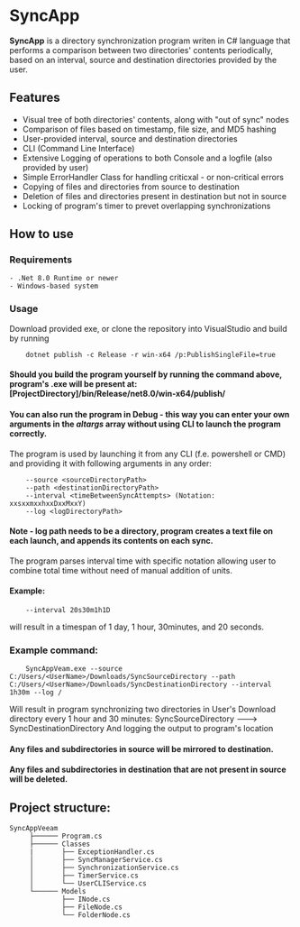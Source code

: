 # SyncApp
**SyncApp** is a directory synchronization program writen in C# language that performs a comparison between two directories' contents periodically, based on an interval, source and destination directories provided by the user.
## Features

 - Visual tree of both directories' contents, along with "out of sync" nodes
 - Comparison of files based on timestamp, file size, and MD5 hashing
 - User-provided interval, source and destination directories
 - CLI (Command Line Interface)
 - Extensive Logging of operations to both Console and a logfile (also provided by user)
 - Simple ErrorHandler Class for handling criticxal - or non-critical errors
 - Copying of files and directories from source to destination
 - Deletion of files and directories present in destination but not in source
 - Locking of program's timer to prevet overlapping synchronizations
## How to use
### Requirements

    - .Net 8.0 Runtime or newer
    - Windows-based system
### Usage
Download provided exe, or clone the repository into VisualStudio and build by running

		dotnet publish -c Release -r win-x64 /p:PublishSingleFile=true
#### Should you build the program yourself by running the command above, program's .exe will be present at: [ProjectDirectory]/bin/Release/net8.0/win-x64/publish/
#### You can also run the program in Debug - this way you can enter your own arguments in the *altargs* array without using CLI to launch the program correctly.
The program is used by launching it from any CLI (f.e. powershell or CMD) and providing it with following arguments in any order:
   
		--source <sourceDirectoryPath>
		--path <destinationDirectoryPath>
		--interval <timeBetweenSyncAttempts> (Notation: xxsxxmxxhxxDxxMxxY)
		--log <logDirectoryPath>
#### Note - log path needs to be a directory, program creates a text file on each launch, and appends its contents on each sync.
The program parses interval time with specific notation allowing user to combine total time without need of manual addition of units.
#### Example: 
		--interval 20s30m1h1D
will result in a timespan of 1 day, 1 hour, 30minutes, and 20 seconds.
### Example command:
		SyncAppVeam.exe --source C:/Users/<UserName>/Downloads/SyncSourceDirectory --path C:/Users/<UserName>/Downloads/SyncDestinationDirectory --interval 1h30m --log /
Will result in program synchronizing two directories in User's Download directory every 1 hour and 30 minutes:
SyncSourceDirectory ---> SyncDestinationDirectory
And logging the output to program's location
#### Any files and subdirectories in source will be mirrored to destination.
#### Any files and subdirectories in destination that are not present in source will be deleted.

## Project structure:
```
SyncAppVeeam
     ├────── Program.cs
     ├────── Classes
     |       ├── ExceptionHandler.cs
     │       ├── SyncManagerService.cs
     │       ├── SynchronizationService.cs
     │       ├── TimerService.cs
     │       └── UserCLIService.cs
     └────── Models
             ├── INode.cs
             ├── FileNode.cs
             └── FolderNode.cs
```

